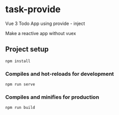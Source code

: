 # task-provide

Vue 3 Todo App using provide - inject

Make a reactive app without vuex



## Project setup
```
npm install
```

### Compiles and hot-reloads for development
```
npm run serve
```

### Compiles and minifies for production
```
npm run build
```


